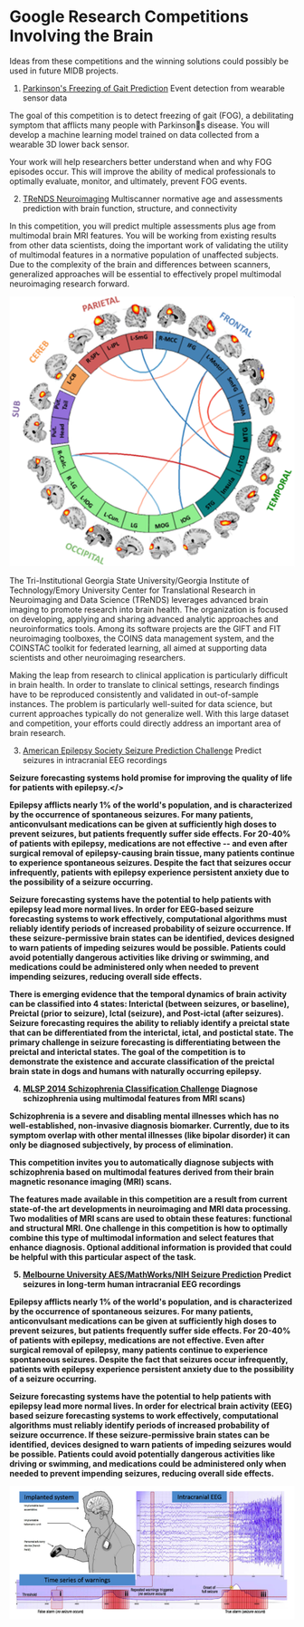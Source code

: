 # Google Research Competitions Involving the Brain

Ideas from these competitions and the winning solutions could possibly be used in future MIDB projects.

1. [Parkinson's Freezing of Gait Prediction](https://www.kaggle.com/competitions/tlvmc-parkinsons-freezing-gait-prediction)
Event detection from wearable sensor data

The goal of this competition is to detect freezing of gait (FOG), a debilitating symptom that afflicts many people with Parkinsons disease. You will develop a machine learning model trained on data collected from a wearable 3D lower back sensor.

Your work will help researchers better understand when and why FOG episodes occur. This will improve the ability of medical professionals to optimally evaluate, monitor, and ultimately, prevent FOG events.

2. [TReNDS Neuroimaging](https://www.kaggle.com/competitions/trends-assessment-prediction)
Multiscanner normative age and assessments prediction with brain function, structure, and connectivity

In this competition, you will predict multiple assessments plus age from multimodal brain MRI features. You will be working from existing results from other data scientists, doing the important work of validating the utility of multimodal features in a normative population of unaffected subjects. Due to the complexity of the brain and differences between scanners, generalized approaches will be essential to effectively propel multimodal neuroimaging research forward.

![](./img/trends_neuroimaging.png "")

The Tri-Institutional Georgia State University/Georgia Institute of Technology/Emory University Center for Translational Research in Neuroimaging and Data Science (TReNDS) leverages advanced brain imaging to promote research into brain health. The organization is focused on developing, applying and sharing advanced analytic approaches and neuroinformatics tools. Among its software projects are the GIFT and FIT neuroimaging toolboxes, the COINS data management system, and the COINSTAC toolkit for federated learning, all aimed at supporting data scientists and other neuroimaging researchers.

Making the leap from research to clinical application is particularly difficult in brain health. In order to translate to clinical settings, research findings have to be reproduced consistently and validated in out-of-sample instances. The problem is particularly well-suited for data science, but current approaches typically do not generalize well. With this large dataset and competition, your efforts could directly address an important area of brain research.

3. [American Epilepsy Society Seizure Prediction Challenge](https://www.kaggle.com/competitions/seizure-prediction)
   Predict seizures in intracranial EEG recordings

<b>Seizure forecasting systems hold promise for improving the quality of life for patients with epilepsy.</>

Epilepsy afflicts nearly 1% of the world's population, and is characterized by the occurrence of spontaneous seizures. For many patients, anticonvulsant medications can be given at sufficiently high doses to prevent seizures, but patients frequently suffer side effects. For 20-40% of patients with epilepsy, medications are not effective -- and even after surgical removal of epilepsy-causing brain tissue, many patients continue to experience spontaneous seizures. Despite the fact that seizures occur infrequently, patients with epilepsy experience persistent anxiety due to the possibility of a seizure occurring.

Seizure forecasting systems have the potential to help patients with epilepsy lead more normal lives. In order for EEG-based seizure forecasting systems to work effectively, computational algorithms must reliably identify periods of increased probability of seizure occurrence. If these seizure-permissive brain states can be identified, devices designed to warn patients of impeding seizures would be possible. Patients could avoid potentially dangerous activities like driving or swimming, and medications could be administered only when needed to prevent impending seizures, reducing overall side effects.

There is emerging evidence that the temporal dynamics of brain activity can be classified into 4 states: Interictal (between seizures, or baseline), Preictal (prior to seizure), Ictal (seizure), and Post-ictal (after seizures). Seizure forecasting requires the ability to reliably identify a preictal state that can be differentiated from the interictal, ictal, and postictal state. The primary challenge in seizure forecasting is differentiating between the preictal and interictal states. The goal of the competition is to demonstrate the existence and accurate classification of the preictal brain state in dogs and humans with naturally occurring epilepsy.

4. [MLSP 2014 Schizophrenia Classification Challenge](https://www.kaggle.com/competitions/mlsp-2014-mri)
   Diagnose schizophrenia using multimodal features from MRI scans)

Schizophrenia is a severe and disabling mental illnesses which has no well-established, non-invasive diagnosis biomarker. Currently, due to its symptom overlap with other mental illnesses (like bipolar disorder) it can only be diagnosed subjectively, by process of elimination.

This competition invites you to automatically diagnose subjects with schizophrenia based on multimodal features derived from their brain magnetic resonance imaging (MRI) scans.

The features made available in this competition are a result from current state-of-the art developments in neuroimaging and MRI data processing. Two modalities of MRI scans are used to obtain these features: functional and structural MRI. One challenge in this competition is how to optimally combine this type of multimodal information and select features that enhance diagnosis. Optional additional information is provided that could be helpful with this particular aspect of the task.

5. [Melbourne University AES/MathWorks/NIH Seizure Prediction](https://www.kaggle.com/competitions/melbourne-university-seizure-prediction)
   Predict seizures in long-term human intracranial EEG recordings

Epilepsy afflicts nearly 1% of the world's population, and is characterized by the occurrence of spontaneous seizures. For many patients, anticonvulsant medications can be given at sufficiently high doses to prevent seizures, but patients frequently suffer side effects. For 20-40% of patients with epilepsy, medications are not effective. Even after surgical removal of epilepsy, many patients continue to experience spontaneous seizures. Despite the fact that seizures occur infrequently, patients with epilepsy experience persistent anxiety due to the possibility of a seizure occurring.

Seizure forecasting systems have the potential to help patients with epilepsy lead more normal lives. In order for electrical brain activity (EEG) based seizure forecasting systems to work effectively, computational algorithms must reliably identify periods of increased probability of seizure occurrence. If these seizure-permissive brain states can be identified, devices designed to warn patients of impeding seizures would be possible. Patients could avoid potentially dangerous activities like driving or swimming, and medications could be administered only when needed to prevent impending seizures, reducing overall side effects.

![](./img/SeizurePredictionGraphic.png "")
